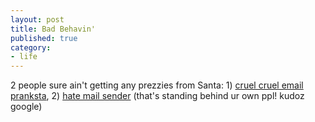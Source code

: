 ```yaml
---
layout: post
title: Bad Behavin'
published: true
category:
- life
---
```

2 people sure ain't getting any prezzies from Santa: 1) [cruel cruel email pranksta](http://www.bobfromaccounting.com/shizzypage40.html), 2) [hate mail sender](http://www.google.com/googleblog/2004/12/polar-expression.html) (that's standing behind ur own ppl! kudoz google)

